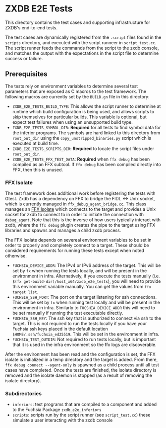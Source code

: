 # ZXDB E2E Tests

This directory contains the test cases and supporting infrastructure for ZXDB's end-to-end tests.

The test cases are dynamically registered from the `.script` files found in the `scripts` directory,
and executed with the script runneer in `script_test.cc`. The script runner feeds the commands from
the script to the zxdb console, and matches the output with the expectations in the script file to
determine success or failure.

## Prerequisites

The tests rely on environment variables to determine several test parameters that are exposed as
C macros to the test framework. The following macros are currently set by the `BUILD.gn` file in
this directory:

  * `ZXDB_E2E_TESTS_BUILD_TYPE`: This allows the script runner to determine at runtime which build
    configuration is being used, and allows scripts to skip themselves for particular builds. This
    variable is optional, but expect test failures when using an unsupported build type.
  * `ZXDB_E2E_TESTS_SYMBOL_DIR`:  **Required** for all tests to find symbol data for the inferior
    programs. The symbols are hard linked to this directory from `root_out_dir` using the
    `copy_unstripped_binaries.py` script which is executed at build time.
  * `ZXDB_E2E_TESTS_SCRIPTS_DIR`: **Required** to locate the script files under `root_out_dir`.
  * `ZXDB_E2E_TESTS_FFX_TEST_DATA`: **Required** when `ffx debug` has been compiled as an FFX
    subtool. If `ffx debug` has been compiled directly into FFX, then this is unused.

### FFX Isolate

The test framework does additional work before registering the tests with Gtest. Zxdb has a
dependency on FFX to bridge the FIDL <-> Unix socket, which is currently managed in
`ffx_debug_agent_bridge.cc`. This class manages an [FFX Isolate][ffx-isolate] which connects to the
target and provides a Unix socket for zxdb to connect to in order to initiate the connection with
`debug_agent`. Note that this is the inverse of how users typically interact with zxdb, where the
`ffx debug` plugin creates the pipe to the target using FFX libraries and spawns and manages a child
zxdb process.

The FFX Isolate depends on severeal environment variables to be set in order to properly and
completely connect to a target. These should be considered requirements for running these tests
except when noted otherwise.

  * `FUCHSIA_DEVICE_ADDR`: The IPv4 or IPv6 address of the target. This will be set by `fx` when
    running the tests locally, and will be present in the environment in infra. Alternatively, if
    you execute the tests manually (i.e. `$(fx get-build-dir)/host_x64/zxdb_e2e_tests`), you will
    need to provide this environment variable manually. You can get the values from
    `ffx target list`.
  * `FUCHSIA_SSH_PORT`: The port on the target listening for ssh connections. This will be set by
    `fx` when running test locally and will be present in the environment in infra. Similarly to
    `FUCSHIA_DEVICE_ADDR` this will need to be set manually if running the test executable directly.
  * `FUCHSIA_SSH_KEY`: The ssh key that is authorized to connect via ssh to the target. This is not
    required to run the tests locally if you have your Fuchsia ssh keys placed in the default
    location `$HOME/.ssh/fuchsia_ed25519`. This will be set in the environment in infra.
  * `FUCHSIA_TEST_OUTDIR`: Not required to run tests locally, but is important that it is used in
    the infra environment so the ffx logs are discoverable.

After the environment has been read and the configuration is set, the FFX isolate is initialized in
a temp directory and the target is added. From there, `ffx debug connect --agent-only` is spawned as
a child process until all test cases have completed. Once the tests are finished, the isolate
directory is removed and the isolate daemon is stopped (as a result of removing the isolate
directory).

### Subdirectories

  * `inferiors`: test programs that are compiled to a component and added to the Fuchsia Package
    `zxdb_e2e_inferiors`
  * `scripts`: scripts run by the script runner (see `script_test.cc`) these simulate a user
    interacting with the zxdb console


[ffx-isolate]: /docs/development/tools/ffx/development/integration_testing.md
